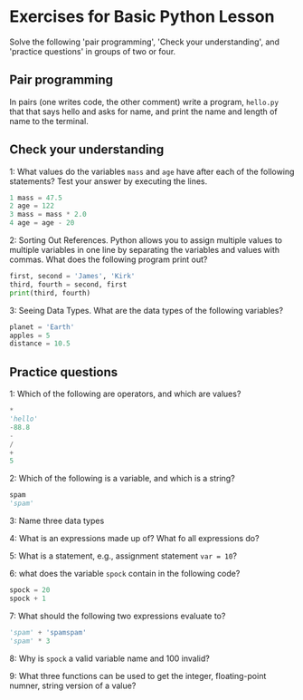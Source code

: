 # Exercises for Basic Python Lesson #

Solve the following 'pair programming', 'Check your understanding', and 'practice questions' in groups of two or four.

## Pair programming ##

In pairs (one writes code, the other comment) write a program, `hello.py` that that says hello and asks for name, and print the name and length of name to the terminal.

## Check your understanding ##

1: What values do the variables `mass` and `age` have after each of the following statements? Test your answer by executing the lines.

```py
1 mass = 47.5
2 age = 122
3 mass = mass * 2.0
4 age = age - 20
```

2: Sorting Out References. Python allows you to assign multiple values to multiple variables in one line by separating the variables and values with commas. What does the following program print out?

```py
first, second = 'James', 'Kirk'
third, fourth = second, first
print(third, fourth)
```

3: Seeing Data Types. What are the data types of the following variables?

```py
planet = 'Earth'
apples = 5
distance = 10.5
```

## Practice questions ##

1: Which of the following are operators, and which are values?

```py
*
'hello'
-88.8
-
/
+
5
```

2: Which of the following is a variable, and which is a string?

```py
spam
'spam'
```

3: Name three data types

4: What is an expressions made up of? What fo all expressions do?

5: What is a statement, e.g., assignment statement `var = 10`?

6: what does the variable `spock` contain in the following code?

```py
spock = 20
spock + 1
```

7: What should the following two expressions evaluate to?

```py
'spam' + 'spamspam'
'spam' * 3
```

8: Why is `spock` a valid variable name and 100 invalid?

9: What three functions can be used to get the integer, floating-point numner, string version of a value?
